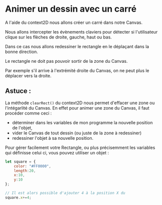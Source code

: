 # Animer un dessin avec un carré

A l'aide du context2D nous allons créer un carré dans notre Canvas.

Nous allons intercepter les évènements claviers pour détecter si l'utilisateur clique sur les flèches de droite, gauche, haut ou bas.

Dans ce cas nous allons redessiner le rectangle en le déplaçant dans la bonne direction.

Le rectangle ne doit pas pouvoir sortir de la zone du Canvas. 

Par exemple s'il arrive à l'extrémité droite du Canvas, on ne peut plus le déplacer vers la droite.

## Astuce :

La méthode `clearRect()` du context2D nous permet d'effacer une zone ou l'intégarlité du Canvas.
En effet pour animer une zone du Canvas, il faut procéder comme ceci :

- déterminer dans les variables de mon programme la nouvelle position de l'objet,
- vider le Canvas de tout dessin (ou juste de la zone à redessiner)
- redessiner l'objet à sa nouvelle position.


Pour gérer facilement votre Rectangle, ou plus précisemment les variables qui définisse celui ci, vous pouvez utiliser un objet :

```javaScript
let square = {
    color: "#FF0000",
    length:20,
    x:10,
    y:10
};

// Il est alors possible d'ajouter 4 à la position X du 
square.x+=4;
```